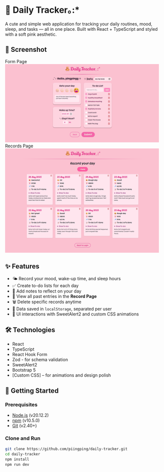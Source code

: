 # 🧸 Daily Tracker｡:*

A cute and simple web application for tracking your daily routines, mood, sleep, and tasks — all in one place. Built with React + TypeScript and styled with a soft pink aesthetic.

## 📸 Screenshot
Form Page
![Form Page](./public/screenshots/FillTheForm.jpeg)
Records Page
![Record Page](./public/screenshots/RecordsPage.jpeg)



## ✨ Features

- 🌤 Record your mood, wake-up time, and sleep hours
- ✅ Create to-do lists for each day
- 💬 Add notes to reflect on your day
- 📅 View all past entries in the **Record Page**
- 🗑 Delete specific records anytime
- 🧠 Data saved in `localStorage`, separated per user
- 🎨 UI interactions with SweetAlert2 and custom CSS animations

## 🛠 Technologies
- React
- TypeScript
- React Hook Form
- Zod - for schema validation
- SweetAlert2
- Bootstrap 5
- [Custom CSS] – for animations and design polish

## 🚀 Getting Started
### Prerequisites
- [Node.js](https://nodejs.org/)  (v20.12.2)
- [npm](https://www.npmjs.com/)  (v10.5.0)
- [Git](https://git-scm.com/)  (v2.40+)

### Clone and Run
```bash
git clone https://github.com/piingping/daily-tracker.git
cd daily-tracker
npm install
npm run dev

